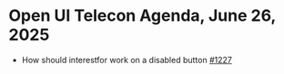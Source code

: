 Open UI Telecon Agenda, June 26, 2025
===================================
 * How should interestfor work on a disabled button [#1227](https://github.com/openui/open-ui/issues/1227)
